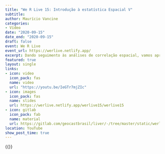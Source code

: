 ```yaml
---
title: "We R Live 15: Introdução à estatística Espacial V"
subtitle: 
author: Maurício Vancine
categories:
- Vídeo
date: "2020-09-15"
date_end: "2020-09-15"
draft: false
event: We R Live
event_url: https://werlive.netlify.app/
excerpt: Dando seguimento às análises de correlação espacial, vamos apresentar como estimar o indice de correlação loca Morna-I. Vamos entender um pouco sobre a natureza deles e como identificar estatisticamente se os dados observados apresentam correlação espacial e do que se trata isso.
featured: true
layout: single
links:
- icon: video
  icon_pack: fas
  name: video
  url: "https://youtu.be/IeGTr7mjZIc"
- icon: images
  icon_pack: fas
  name: slides
  url: https://werlive.netlify.app/werlive15/werlive15
- icon: gitlab
  icon_pack: fab
  name: material
  url: https://gitlab.com/geocastbrasil/liver/-/tree/master/static/werlive15
location: YouTube
show_post_time: true
---
```


{{<youtube IeGTr7mjZIc>}}
